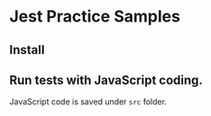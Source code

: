 # Jest Practice Samples

## Install



## Run tests with JavaScript coding.


JavaScript code is saved under `src` folder.